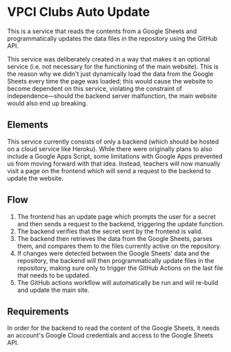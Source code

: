 # VPCI Clubs Auto Update

This is a service that reads the contents from a Google Sheets and programmatically updates the data files in the repository using the GitHub API.

This service was deliberately created in a way that makes it an optional service (i.e. not necessary for the functioning of the main website). This is the reason why we didn't just dynamically load the data from the Google Sheets every time the page was loaded; this would cause the website to become dependent on this service, violating the constraint of independence—should the backend server malfunction, the main website would also end up breaking.

## Elements

This service currently consists of only a backend (which should be hosted on a cloud service like Heroku). While there were originally plans to also include a Google Apps Script, some limitations with Google Apps prevented us from moving forward with that idea. Instead, teachers will now manually visit a page on the frontend which will send a request to the backend to update the website.

## Flow

1. The frontend has an update page which prompts the user for a secret and then sends a request to the backend, triggering the update function.
2. The backend verifies that the secret sent by the frontend is valid.
3. The backend then retrieves the data from the Google Sheets, parses them, and compares them to the files currently active on the repository.
4. If changes were detected between the Google Sheets' data and the repository, the backend will then programmatically update files in the repository, making sure only to trigger the GitHub Actions on the last file that needs to be updated.
5. The GitHub actions workflow will automatically be run and will re-build and update the main site.

## Requirements

In order for the backend to read the content of the Google Sheets, it needs an account's Google Cloud credentials and access to the Google Sheets API.
